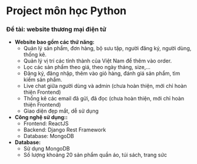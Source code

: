 # Project môn học Python

### Đề tài: website thương mại điện tử

-   **Website bao gồm các thứ năng:**
    -   Quản lý sản phẩm, đơn hàng, bộ sưu tập, người đăng ký, người dùng, thống kê.
    -   Quản lý vị trí các tỉnh thành của Việt Nam để thêm vào order.
    -   Lọc các sản phẩm theo giá, theo ngày tháng, size,…
    -   Đăng ký, đăng nhập, thêm vào giỏ hàng, đánh giá sản phẩm, tìm kiếm sản phẩm.
    -   Live chat giữa người dùng và admin (chưa hoàn thiện, mới chỉ hoàn thiện Frontend)
    -   Thống kê các email đã gửi, đã đọc (chưa hoàn thiện, mới chỉ hoàn thiện Frontend)
    -   Giao diện đẹp mắt, dễ sử dụng
-   **Công nghệ sử dụng::**
    -   Frontend: ReactJS
    -   Backend: Django Rest Framework
    -   Database: MongoDB
-   **Database:**
    -   Sử dụng MongoDB
    -   Số lượng khoảng 20 sản phẩm quần áo, túi sách, trang sức
